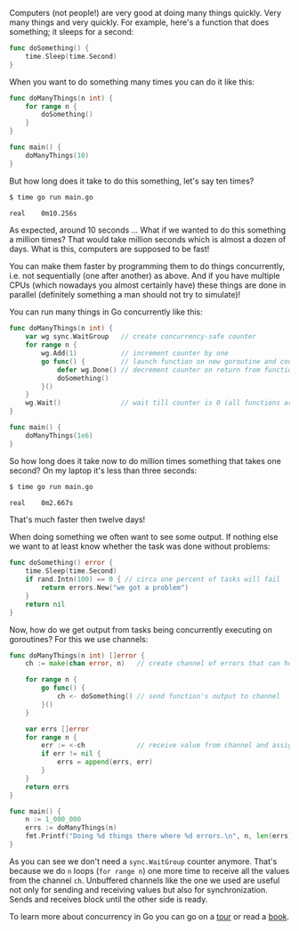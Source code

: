Computers (not people!) are very good at doing many things quickly. Very many things and very quickly. For example, here's a function that does something; it sleeps for a second:

```go
func doSomething() {
    time.Sleep(time.Second)
}
```

When you want to do something many times you can do it like this:

```go
func doManyThings(n int) {
    for range n {
        doSomething()
    }
}

func main() {
    doManyThings(10)
}
```

But how long does it take to do this something, let's say ten times?

```sh
$ time go run main.go 

real    0m10.256s
```

As expected, around 10 seconds ... What if we wanted to do this something a million times? That would take million seconds which is almost a dozen of days. What is this, computers are supposed to be fast!

You can make them faster by programming them to do things concurrently, i.e. not sequentially (one after another) as above. And if you have multiple CPUs (which nowadays you almost certainly have) these things are done in parallel (definitely something a man should not try to simulate)!

You can run many things in Go concurrently like this:

```go
func doManyThings(n int) {
    var wg sync.WaitGroup   // create concurrency-safe counter
    for range n {
        wg.Add(1)           // increment counter by one
        go func() {         // launch function on new goroutine and continue
            defer wg.Done() // decrement counter on return from function
            doSomething()
        }()
    }
    wg.Wait()               // wait till counter is 0 (all functions are done)
}

func main() {
    doManyThings(1e6)
}
```

So how long does it take now to do million times something that takes one second? On my laptop it's less than three seconds:

```sh
$ time go run main.go 

real    0m2.667s
```

That's much faster then twelve days!

When doing something we often want to see some output. If nothing else we want to at least know whether the task was done without problems:

```go
func doSomething() error {
    time.Sleep(time.Second)
    if rand.Intn(100) == 0 { // circa one percent of tasks will fail
        return errors.New("we got a problem")
    }
    return nil
}
```

Now, how do we get output from tasks being concurrently executing on goroutines? For this we use channels:

```go
func doManyThings(n int) []error {
    ch := make(chan error, n)   // create channel of errors that can hold n items

    for range n {
        go func() {
            ch <- doSomething() // send function's output to channel
        }()
    }

    var errs []error
    for range n {
        err := <-ch             // receive value from channel and assign it to err
        if err != nil {
            errs = append(errs, err)
        }
    }
    return errs
}

func main() {
    n := 1_000_000
    errs := doManyThings(n)
    fmt.Printf("Doing %d things there where %d errors.\n", n, len(errs))
}
```

As you can see we don't need a `sync.WaitGroup` counter anymore. That's because we do `n` loops (`for range n`) one more time to receive all the values from the channel `ch`. Unbuffered channels like the one we used are useful not only for sending and receiving values but also for synchronization. Sends and receives block until the other side is ready.

To learn more about concurrency in Go you can go on a [tour](https://go.dev/tour/concurrency/1) or read a [book](https://www.gopl.io/).
